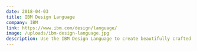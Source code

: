 ```yaml
---
date: 2018-04-03
title: IBM Design Language
company: IBM
link: https://www.ibm.com/design/language/
image: /uploads/ibm-design-language.jpg
description: Use the IBM Design Language to create beautifully crafted products and enlightening user experiences.
---
```

